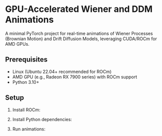 # GPU-Accelerated Wiener and DDM Animations

A minimal PyTorch project for real-time animations of Wiener Processes (Brownian Motion) and Drift Diffusion Models, leveraging CUDA/ROCm for AMD GPUs.

## Prerequisites
- Linux (Ubuntu 22.04+ recommended for ROCm)
- AMD GPU (e.g., Radeon RX 7900 series) with ROCm support
- Python 3.10+

## Setup
1. Install ROCm:

2. Install Python dependencies:

3. Run animations:
